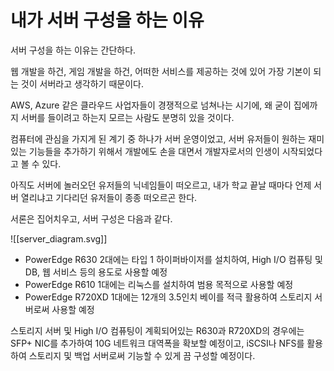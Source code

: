 # 내가 서버 구성을 하는 이유

서버 구성을 하는 이유는 간단하다.

웹 개발을 하건, 게임 개발을 하건, 어떠한 서비스를 제공하는 것에 있어 가장 기본이 되는 것이 서버라고 생각하기 때문이다.

AWS, Azure 같은 클라우드 사업자들이 경쟁적으로 넘쳐나는 시기에, 왜 굳이 집에까지 서버를 들이려고 하는지 모르는 사람도 분명히 있을 것이다.

컴퓨터에 관심을 가지게 된 계기 중 하나가 서버 운영이었고, 서버 유저들이 원하는 재미있는 기능들을 추가하기 위해서 개발에도 손을 대면서 개발자로서의 인생이 시작되었다고 볼 수 있다.

아직도 서버에 놀러오던 유저들의 닉네임들이 떠오르고, 내가 학교 끝날 때마다 언제 서버 열리냐고 기다리던 유저들이 종종 떠오르곤 한다.

서론은 집어치우고, 서버 구성은 다음과 같다.

![[server_diagram.svg]]

- PowerEdge R630 2대에는 타입 1 하이퍼바이저를 설치하여, High I/O 컴퓨팅 및 DB, 웹 서비스 등의 용도로 사용할 예정
- PowerEdge R610 1대에는 리눅스를 설치하여 범용 목적으로 사용할 예정
- PowerEdge R720XD 1대에는 12개의 3.5인치 베이를 적극 활용하여 스토리지 서버로써 사용할 예정

스토리지 서버 및 High I/O 컴퓨팅이 계획되어있는 R630과 R720XD의 경우에는 SFP+ NIC를 추가하여 10G 네트워크 대역폭을 확보할 예정이고, iSCSI나 NFS를 활용하여 스토리지 및 백업 서버로써 기능할 수 있게 끔 구성할 예정이다.